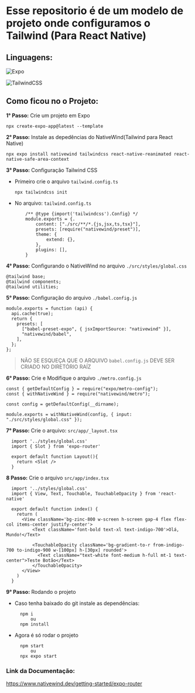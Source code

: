 # Esse repositorio é de um modelo de projeto onde configuramos o Tailwind (Para React Native)

## Linguagens:

![Expo](https://img.shields.io/badge/expo-1C1E24?style=for-the-badge&logo=expo&logoColor=#D04A37)

![TailwindCSS](https://img.shields.io/badge/tailwindcss-%2338B2AC.svg?style=for-the-badge&logo=tailwind-css&logoColor=white)

## Como ficou no o Projeto:

**1° Passo:** Crie um projeto em Expo
```
npx create-expo-app@latest --template
```

**2° Passo:** Instale as depedências do NativeWind(Tailwind para React Native)
```
npx expo install nativewind tailwindcss react-native-reanimated react-native-safe-area-context
```
**3° Passo:** Configuração Tailwind CSS
 - Primeiro crie o arquivo `tailwind.config.ts`
    ```
    npx tailwindcss init
    ```

 - No arquivo: `tailwind.config.ts`
    ```
        /** @type {import('tailwindcss').Config} */
        module.exports = {.
            content: ["./src/**/*.{js,jsx,ts,tsx}"],
            presets: [require("nativewind/preset")],
            theme: {
                extend: {},
            },
            plugins: [],
        }
    ```

**4° Passo:** Configurando o NativeWind no arquivo `./src/styles/global.css`
```
@tailwind base;
@tailwind components;
@tailwind utilities;
```
**5° Passo:** Configuração do arquivo `./babel.config.js`

```
module.exports = function (api) {
  api.cache(true);
  return {
    presets: [
      ["babel-preset-expo", { jsxImportSource: "nativewind" }],
      "nativewind/babel",
    ],
  };
};
```

> NÃO SE ESQUEÇA QUE O ARQUIVO `babel.config.js` DEVE SER CRIADO NO DIRETÓRIO RAÍZ

**6° Passo:** Crie e Modifique o arquivo `./metro.config.js`

```
const { getDefaultConfig } = require("expo/metro-config");
const { withNativeWind } = require("nativewind/metro");

const config = getDefaultConfig(__dirname);

module.exports = withNativeWind(config, { input: "./src/styles/global.css" });
```

**7° Passo:** Crie o arquivo: `src/app/_layout.tsx`
```
  import '../styles/global.css'
  import { Slot } from 'expo-router'

  export default function Layout(){
    return <Slot />
  }
```

**8 Passo:** Crie o arquivo `src/app/index.tsx`
```
  import '../styles/global.css'
  import { View, Text, Touchable, TouchableOpacity } from 'react-native'

  export default function index() {
    return (
      <View className='bg-zinc-800 w-screen h-screen gap-4 flex flex-col items-center justify-center'>
          <Text className='font-bold text-xl text-indigo-700'>Olá, Mundo!</Text>

          <TouchableOpacity className='bg-gradient-to-r from-indigo-700 to-indigo-900 w-[100px] h-[30px] rounded'>
            <Text className="text-white font-medium h-full mt-1 text-center">Teste Botão</Text>
          </TouchableOpacity>
      </View>
    )
  }
```

**9° Passo:** Rodando o projeto
 - Caso tenha baixado do git instale as dependências:
    ```
      npm i
          ou
      npm install
    ```

  - Agora é só rodar o projeto
    ```
      npm start
          ou
      npx expo start
    ```

### Link da Documentação:
https://www.nativewind.dev/getting-started/expo-router

